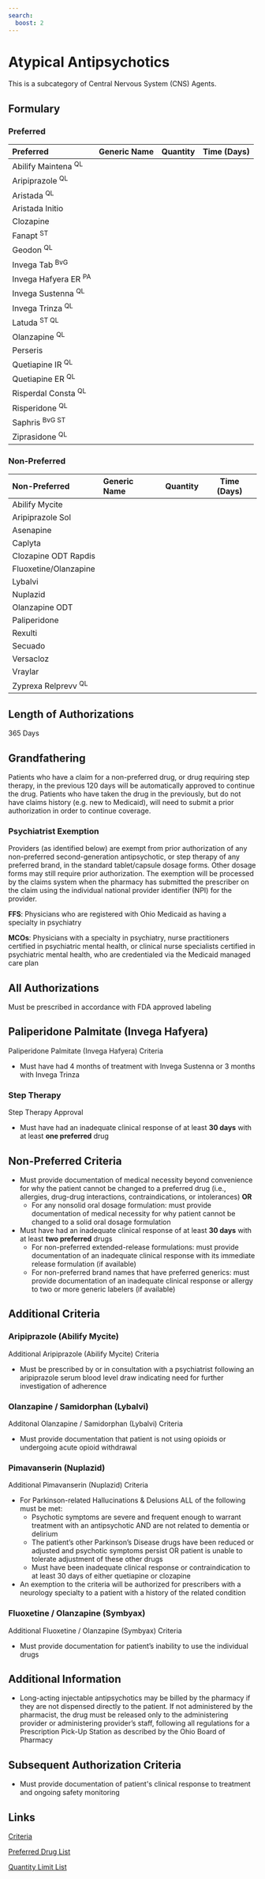 ```yaml
---
search:
  boost: 2 
---
```


# Atypical Antipsychotics

This is a subcategory of Central Nervous System (CNS) Agents.

## Formulary

### Preferred

| Preferred                       | Generic Name | Quantity | Time (Days) |
| :------------------------------ | :----------- | :------: | :---------: |
| Abilify Maintena <sup>QL</sup>  |              |          |             |
| Aripiprazole <sup>QL</sup>      |              |          |             |
| Aristada <sup>QL</sup>          |              |          |             |
| Aristada Initio                 |              |          |             |
| Clozapine                       |              |          |             |
| Fanapt <sup>ST</sup>            |              |          |             |
| Geodon <sup>QL</sup>            |              |          |             |
| Invega Tab <sup>BvG</sup>       |              |          |             |
| Invega Hafyera ER <sup>PA</sup> |              |          |             |
| Invega Sustenna <sup>QL</sup>   |              |          |             |
| Invega Trinza <sup>QL</sup>     |              |          |             |
| Latuda <sup>ST QL</sup>         |              |          |             |
| Olanzapine <sup>QL</sup>        |              |          |             |
| Perseris                        |              |          |             |
| Quetiapine IR <sup>QL</sup>     |              |          |             |
| Quetiapine ER <sup>QL</sup>     |              |          |             |
| Risperdal Consta <sup>QL</sup>  |              |          |             |
| Risperidone <sup>QL</sup>       |              |          |             |
| Saphris <sup>BvG ST</sup>       |              |          |             |
| Ziprasidone <sup>QL</sup>       |              |          |             |

### Non-Preferred

| Non-Preferred                  | Generic Name | Quantity | Time (Days) |
| :----------------------------- | :----------- | :------: | :---------: |
| Abilify Mycite                 |              |          |             |
| Aripiprazole Sol               |              |          |             |
| Asenapine                      |              |          |             |
| Caplyta                        |              |          |             |
| Clozapine ODT Rapdis           |              |          |             |
| Fluoxetine/Olanzapine          |              |          |             |
| Lybalvi                        |              |          |             |
| Nuplazid                       |              |          |             |
| Olanzapine ODT                 |              |          |             |
| Paliperidone                   |              |          |             |
| Rexulti                        |              |          |             |
| Secuado                        |              |          |             |
| Versacloz                      |              |          |             |
| Vraylar                        |              |          |             |
| Zyprexa Relprevv <sup>QL</sup> |              |          |             |

## Length of Authorizations

365 Days

## Grandfathering

Patients who have a claim for a non-preferred drug, or drug requiring step therapy, in the previous 120 days will be automatically approved to continue the drug. Patients who have taken the drug in the previously, but do not have claims history (e.g. new to Medicaid), will need to submit a prior authorization in order to continue coverage.

### Psychiatrist Exemption

Providers (as identified below) are exempt from prior authorization of any non-preferred second-generation antipsychotic, or step therapy of any preferred brand, in the standard tablet/capsule dosage forms. Other dosage forms may still require prior authorization. The exemption will be processed by the claims system when the pharmacy has submitted the prescriber on the claim using the individual national provider identifier (NPI) for the provider.

**FFS**: Physicians who are registered with Ohio Medicaid as having a specialty in psychiatry

**MCOs**: Physicians with a specialty in psychiatry, nurse practitioners certified in psychiatric mental health, or clinical nurse specialists certified in psychiatric mental health, who are credentialed via the Medicaid managed care plan

## All Authorizations

Must be prescribed in accordance with FDA approved labeling

## Paliperidone Palmitate (Invega Hafyera)

Paliperidone Palmitate (Invega Hafyera) Criteria

- Must have had 4 months of treatment with Invega Sustenna or 3 months with Invega Trinza

### Step Therapy

Step Therapy Approval

- Must have had an inadequate clinical response of at least **30 days** with at least **one preferred** drug

## Non-Preferred Criteria

- Must provide documentation of medical necessity beyond convenience for why the patient cannot be changed to a preferred drug (i.e., allergies, drug-drug interactions, contraindications, or intolerances) **OR**
    - For any nonsolid oral dosage formulation: must provide documentation of medical necessity for why patient cannot be changed to a solid oral dosage formulation
- Must have had an inadequate clinical response of at least **30 days** with at least **two preferred** drugs
    - For non-preferred extended-release formulations: must provide documentation of an inadequate clinical response with its immediate release formulation (if available)
    - For non-preferred brand names that have preferred generics: must provide documentation of an inadequate clinical response or allergy to two or more generic labelers (if available)

## Additional Criteria

### Aripiprazole (Abilify Mycite)

Additional Aripiprazole (Abilify Mycite) Criteria

- Must be prescribed by or in consultation with a psychiatrist following an aripiprazole serum blood level draw indicating need for further investigation of adherence

### Olanzapine / Samidorphan (Lybalvi)

Additonal Olanzapine / Samidorphan (Lybalvi) Criteria

-  Must provide documentation that patient is not using opioids or undergoing acute opioid withdrawal

### Pimavanserin (Nuplazid)

Additional Pimavanserin (Nuplazid) Criteria

- For Parkinson-related Hallucinations & Delusions ALL of the following must be met:
  - Psychotic symptoms are severe and frequent enough to warrant treatment with an antipsychotic AND are not related to dementia or delirium
  - The patient’s other Parkinson’s Disease drugs have been reduced or adjusted and psychotic symptoms persist OR patient is unable to tolerate adjustment of these other drugs
  - Must have been inadequate clinical response or contraindication to at least 30 days of either quetiapine or clozapine
- An exemption to the criteria will be authorized for prescribers with a neurology specialty to a patient with a history of the related condition

### Fluoxetine / Olanzapine (Symbyax)

Additional Fluoxetine / Olanzapine (Symbyax) Criteria

- Must provide documentation for patient’s inability to use the individual drugs

## Additional Information

- Long-acting injectable antipsychotics may be billed by the pharmacy if they are not dispensed directly to the patient. If not administered by the pharmacist, the drug must be released only to the administering provider or administering provider’s staff, following all regulations for a Prescription Pick-Up Station as described by the Ohio Board of Pharmacy

## Subsequent Authorization Criteria

- Must provide documentation of patient's clinical response to treatment and ongoing safety monitoring

## Links

[Criteria](https://pharmacy.medicaid.ohio.gov/sites/default/files/20230101_UPDL%20_Criteria_APPROVED.pdf#page=35)

[Preferred Drug List](https://pharmacy.medicaid.ohio.gov/sites/default/files/20230101_UPDL_APPROVED_12.13.22.pdf#page=16)

[Quantity Limit List](https://pharmacy.medicaid.ohio.gov/sites/default/files/20230101_Ohio_Medicaid_Quantity_Document_APPROVED.pdf)
